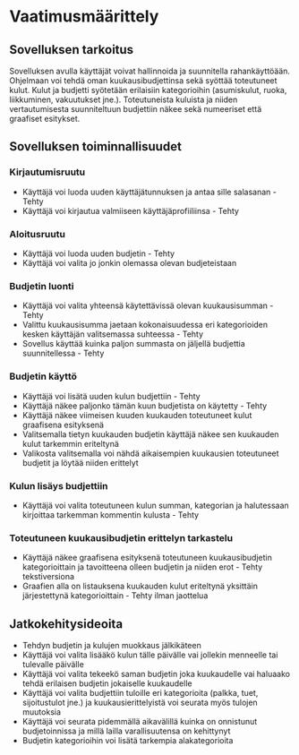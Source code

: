 # Vaatimusmäärittely

## Sovelluksen tarkoitus

Sovelluksen avulla käyttäjät voivat hallinnoida ja suunnitella rahankäyttöään. Ohjelmaan voi tehdä oman kuukausibudjettinsa
sekä syöttää toteutuneet kulut. Kulut ja budjetti syötetään erilaisiin kategorioihin (asumiskulut, ruoka, liikkuminen, vakuutukset jne.).
Toteutuneista kuluista ja niiden vertautumisesta suunniteltuun budjettiin näkee sekä numeeriset että graafiset esitykset.

## Sovelluksen toiminnallisuudet

### Kirjautumisruutu

* Käyttäjä voi luoda uuden käyttäjätunnuksen ja antaa sille salasanan - Tehty
* Käyttäjä voi kirjautua valmiiseen käyttäjäprofiiliinsa - Tehty

### Aloitusruutu

* Käyttäjä voi luoda uuden budjetin - Tehty
* Käyttäjä voi valita jo jonkin olemassa olevan budjeteistaan

### Budjetin luonti

* Käyttäjä voi valita yhteensä käytettävissä olevan kuukausisumman - Tehty
* Valittu kuukausisumma jaetaan kokonaisuudessa eri kategorioiden kesken käyttäjän valitsemassa suhteessa - Tehty
* Sovellus käyttää kuinka paljon summasta on jäljellä budjettia suunnitellessa - Tehty

### Budjetin käyttö

* Käyttäjä voi lisätä uuden kulun budjettiin - Tehty
* Käyttäjä näkee paljonko tämän kuun budjetista on käytetty - Tehty
* Käyttäjä näkee viimeisen kuuden kuukauden toteutuneet kulut graafisena esityksenä
* Valitsemalla tietyn kuukauden budjetin käyttäjä näkee sen kuukauden kulut tarkemmin eriteltynä
* Valikosta valitsemalla voi nähdä aikaisempien kuukausien toteutuneet budjetit ja löytää niiden erittelyt

### Kulun lisäys budjettiin

* Käyttäjä voi valita toteutuneen kulun summan, kategorian ja halutessaan kirjoittaa tarkemman kommentin kulusta - Tehty

### Toteutuneen kuukausibudjetin erittelyn tarkastelu

* Käyttäjä näkee graafisena esityksenä toteutuneen kuukausibudjetin kategorioittain ja tavoitteena olleen budjetin ja niiden erot - Tehty tekstiversiona
* Graafien alla on listauksena kuukauden kulut eriteltynä yksittäin järjestettynä kategorioittain - Tehty ilman jaottelua

## Jatkokehitysideoita

* Tehdyn budjetin ja kulujen muokkaus jälkikäteen
* Käyttäjä voi valita lisääkö kulun tälle päivälle vai jollekin menneelle tai tulevalle päivälle
* Käyttäjä voi valita tekeekö saman budjetin joka kuukaudelle vai haluaako tehdä erilaisen budjetin jokaiselle kuukaudelle
* Käyttäjä voi valita budjettiin tuloille eri kategorioita (palkka, tuet, sijoitustulot jne.) ja kuukausierittelyistä voi seurata myös tulojen muutoksia
* Käyttäjä voi seurata pidemmällä aikavälillä kuinka on onnistunut budjetoinnissa ja millä lailla varallisuutensa on kehittynyt
* Budjetin kategorioihin voi lisätä tarkempia alakategorioita